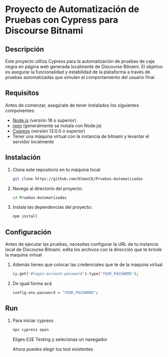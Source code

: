 # Proyecto de Automatización de Pruebas con Cypress para Discourse Bitnami

## Descripción

Este proyecto utiliza Cypress para la automatización de pruebas de caja negra en página web generada localmente de Discourse Bitnami. El objetivo es asegurar la funcionalidad y estabilidad de la plataforma a través de pruebas automatizadas que simulan el comportamiento del usuario final.

## Requisitos

Antes de comenzar, asegúrate de tener instalados los siguientes componentes:

- [Node.js](https://nodejs.org/) (versión 18 o superior)
- [npm](https://www.npmjs.com/) (generalmente se instala con Node.js)
- [Cypress](https://www.cypress.io/) (versión 13.0.0 o superior)
- Tener una máquina virtual con la instancia de bitnami y levantar el servidor localmente

## Instalación

1. Clona este repositorio en tu máquina local:
    ```bash
    git clone https://github.com/OlmanCE/Pruebas-Automatizadas
    ```
2. Navega al directorio del proyecto:
    ```bash
    cd Pruebas-Automatizadas
    ```
3. Instala las dependencias del proyecto:
    ```bash
    npm install
    ```

## Configuración

Antes de ejecutar las pruebas, necesitas configurar la URL de tu instancia local de Discourse Bitnami. edita los archivos con la dirección que te brinde la maquina virtual

1. Además tienes que colocar las credenciales que te de la maquina virtual
    ```bash
    cy.get('#login-account-password').type('YOUR_PASSWORD');
    ```
 2. De igual forma acá
    ```bash
    config.env.password = "YOUR_PASSWORD";
    ```
## Run

1. Para iniciar cypress
    ```bash
    npx cypress open
    ```
    Eliges E2E Testing y selecionas un navegador
   
   Ahora puedes elegir los test existentes

